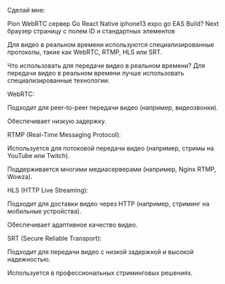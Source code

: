 Сделай мне:

Pion WebRTC сервер Go 
React Native iphone13 expo go  EAS Build? 
Next браузер страницу с полем ID и стандартных элементов




Для видео в реальном времени используются специализированные протоколы, такие как WebRTC, RTMP, HLS или SRT.

Что использовать для передачи видео в реальном времени?
Для передачи видео в реальном времени лучше использовать специализированные технологии:

WebRTC:

Подходит для peer-to-peer передачи видео (например, видеозвонки).

Обеспечивает низкую задержку.

RTMP (Real-Time Messaging Protocol):

Используется для потоковой передачи видео (например, стримы на YouTube или Twitch).

Поддерживается многими медиасерверами (например, Nginx RTMP, Wowza).

HLS (HTTP Live Streaming):

Подходит для доставки видео через HTTP (например, стриминг на мобильные устройства).

Обеспечивает адаптивное качество видео.

SRT (Secure Reliable Transport):

Подходит для передачи видео с низкой задержкой и высокой надежностью.

Используется в профессиональных стриминговых решениях.